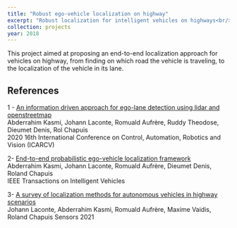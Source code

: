 ```yaml
---
title: "Robust ego-vehicle localization on highway"
excerpt: "Robust localization for intelligent vehicles on highways<br/><img src='/images/projects/loc_highway/preview.jpg'>"
collection: projects
year: 2018
---
```


This project aimed at proposing an end-to-end localization approach for vehicles on highway, from finding on which road the vehicle is traveling, to the localization of the vehicle in its lane.



References
------
1 - [An information driven approach for ego-lane detection using lidar and openstreetmap](https://scholar.google.fr/citations?view_op=view_citation&hl=en&user=cVFALvkAAAAJ&citation_for_view=cVFALvkAAAAJ:IjCSPb-OGe4C)\
Abderrahim Kasmi, Johann Laconte, Romuald Aufrère, Ruddy Theodose, Dieumet Denis, Rol Chapuis\
2020 16th International Conference on Control, Automation, Robotics and Vision (ICARCV)

2- [End-to-end probabilistic ego-vehicle localization framework](https://scholar.google.fr/citations?view_op=view_citation&hl=en&user=cVFALvkAAAAJ&citation_for_view=cVFALvkAAAAJ:qjMakFHDy7sC)\
Abderrahim Kasmi, Johann Laconte, Romuald Aufrère, Dieumet Denis, Roland Chapuis\
IEEE Transactions on Intelligent Vehicles

3- [A survey of localization methods for autonomous vehicles in highway scenarios](https://scholar.google.fr/citations?view_op=view_citation&hl=en&user=cVFALvkAAAAJ&citation_for_view=cVFALvkAAAAJ:WF5omc3nYNoC)\
Johann Laconte, Abderrahim Kasmi, Romuald Aufrère, Maxime Vaidis, Roland Chapuis
Sensors 2021

